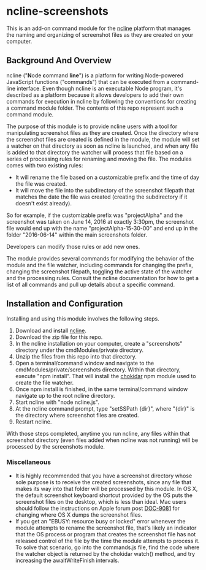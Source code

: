 # ncline-screenshots

This is an add-on command module for the [ncline](https://github.com/bcswartz/ncline) platform that manages the naming and organizing of screenshot files as they are created on your computer.

## Background And Overview

ncline ("**N**ode **c**ommand **line**") is a platform for writing Node-powered JavaScript functions ("commands") that can be executed from a command-line interface.
Even though ncline is an executable Node program, it's described as a platform because it allows developers to add their own commands for execution in ncline
by following the conventions for creating a command module folder.  The contents of this repo represent such a command module.

The purpose of this module is to provide ncline users with a tool for manipulating screenshot files as they are created.
Once the directory where the screenshot files are created is defined in the module, the module will set a watcher on
that directory as soon as ncline is launched, and when any file is added to that directory the watcher will process that file
based on a series of processing rules for renaming and moving the file.  The modules comes with two existing rules:
* It will rename the file based on a customizable prefix and the time of day the file was created.
* It will move the file into the subdirectory of the screenshot filepath that matches the date the file was created (creating the subdirectory if it doesn't exist already).

So for example, if the customizable prefix was "projectAlpha" and the screenshot was taken on June 14, 2016 at exactly 3:30pm, the
screenshot file would end up with the name "projectAlpha-15-30-00" and end up in the folder "2016-06-14" within the main screenshots folder.

Developers can modify those rules or add new ones.

The module provides several commands for modifying the behavior of the module and the file watcher, including commands
for changing the prefix, changing the screenshot filepath, toggling the active state of the watcher and the processing rules.
Consult the ncline documentation for how to get a list of all commands and pull up details about a specific command.

## Installation and Configuration

Installing and using this module involves the following steps.

1. Download and install [ncline](https://github.com/bcswartz/ncline).
2. Download the zip file for this repo.
3. In the ncline installation on your computer, create a "screenshots" directory under the cmdModules/private directory.
4. Unzip the files from this repo into that directory.
5. Open a terminal/command window and navigate to the cmdModules/private/screenshots directory.  Within that directory, execute "npm install".  That will install the [chokidar](https://github.com/paulmillr/chokidar) npm module used to create the file watcher.
6. Once npm install is finished, in the same terminal/command window navigate up to the root ncline directory.
7. Start ncline with "node ncline.js".
8. At the ncline command prompt, type "setSSPath {dir}", where "{dir}" is the directory where screenshot files are created.
9. Restart ncline.

With those steps completed, anytime you run ncline, any files within that screenshot directory (even files added when ncline was not running) will be processed by the screenshots module.

### Miscellaneous

* It is highly recommended that you have a screenshot directory whose sole purpose is to receive the created screenshots, since any file that makes its
way into that folder will be processed by this module.  In OS X, the default screenshot keyboard shortcut provided by the OS puts the screenshot files on the desktop, which is less than ideal.
Mac users should follow the instructions on Apple forum post [DOC-9081](https://discussions.apple.com/docs/DOC-9081) for changing where OS X dumps the screenshot files.
* If you get an "EBUSY: resource busy or locked" error whenever the module attempts to rename the screenshot file, that's likely an indicator that the OS process or
program that creates the screenshot file has not released control of the file by the time the module attempts to process it.  To solve that scenario, go into the
commands.js file, find the code where the watcher object is returned by the chokidar watch() method, and try increasing the awaitWriteFinish intervals.
